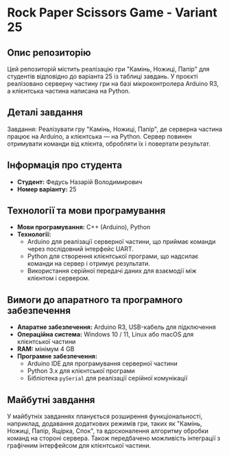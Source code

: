 # Rock Paper Scissors Game - Variant 25

## Опис репозиторію
Цей репозиторій містить реалізацію гри "Камінь, Ножиці, Папір" для студентів відповідно до варіанта 25 із таблиці завдань. У проєкті реалізовано серверну частину гри на базі мікроконтролера Arduino R3, а клієнтська частина написана на Python.

## Деталі завдання
Завдання: Реалізувати гру "Камінь, Ножиці, Папір", де серверна частина працює на Arduino, а клієнтська — на Python. Сервер повинен отримувати команди від клієнта, обробляти їх і повертати результат.

## Інформація про студента
- **Студент:** Федусь Назарій Володимирович  
- **Номер варіанту:** 25

## Технології та мови програмування
- **Мови програмування:** C++ (Arduino), Python
- **Технології:**
  - Arduino для реалізації серверної частини, що приймає команди через послідовний інтерфейс UART.
  - Python для створення клієнтської програми, що надсилає команди на сервер і отримує результати.
  - Використання серійної передачі даних для взаємодії між клієнтом і сервером.

## Вимоги до апаратного та програмного забезпечення
- **Апаратне забезпечення:** Arduino R3, USB-кабель для підключення
- **Операційна система:** Windows 10 / 11, Linux або macOS для клієнтської частини
- **RAM:** мінімум 4 GB
- **Програмне забезпечення:**
  - Arduino IDE для програмування серверної частини
  - Python 3.x для клієнтської програми
  - Бібліотека `pySerial` для реалізації серійної комунікації

## Майбутні завдання
У майбутніх завданнях планується розширення функціональності, наприклад, додавання додаткових режимів гри, таких як "Камінь, Ножиці, Папір, Ящірка, Спок", та вдосконалення алгоритму обробки команд на стороні сервера. Також передбачено можливість інтеграції з графічним інтерфейсом для клієнтської частини.
